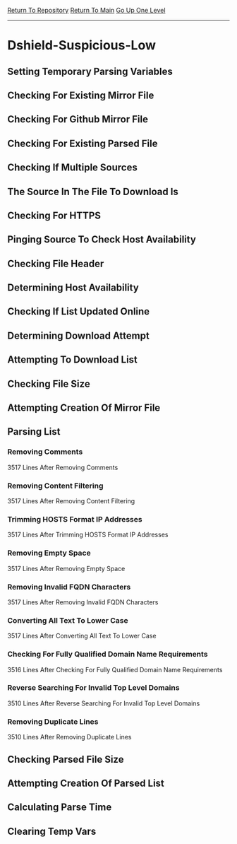[Return To Repository](https://github.com/deathbybandaid/piholeparser/)
[Return To Main](https://github.com/deathbybandaid/piholeparser/blob/master/RecentRunLogs/Mainlog.md)
[Go Up One Level](https://github.com/deathbybandaid/piholeparser/blob/master/RecentRunLogs/TopLevelScripts/30-Processing-Blacklists.md)
____________________________________
# Dshield-Suspicious-Low
## Setting Temporary Parsing Variables
## Checking For Existing Mirror File
## Checking For Github Mirror File
## Checking For Existing Parsed File
## Checking If Multiple Sources
## The Source In The File To Download Is
## Checking For HTTPS
## Pinging Source To Check Host Availability
## Checking File Header
## Determining Host Availability
## Checking If List Updated Online
## Determining Download Attempt
## Attempting To Download List
## Checking File Size
## Attempting Creation Of Mirror File
## Parsing List
### Removing Comments
3517 Lines After Removing Comments
### Removing Content Filtering
3517 Lines After Removing Content Filtering
### Trimming HOSTS Format IP Addresses
3517 Lines After Trimming HOSTS Format IP Addresses
### Removing Empty Space
3517 Lines After Removing Empty Space
### Removing Invalid FQDN Characters
3517 Lines After Removing Invalid FQDN Characters
### Converting All Text To Lower Case
3517 Lines After Converting All Text To Lower Case
### Checking For Fully Qualified Domain Name Requirements
3516 Lines After Checking For Fully Qualified Domain Name Requirements
### Reverse Searching For Invalid Top Level Domains
3510 Lines After Reverse Searching For Invalid Top Level Domains
### Removing Duplicate Lines
3510 Lines After Removing Duplicate Lines
## Checking Parsed File Size
## Attempting Creation Of Parsed List
## Calculating Parse Time
## Clearing Temp Vars
